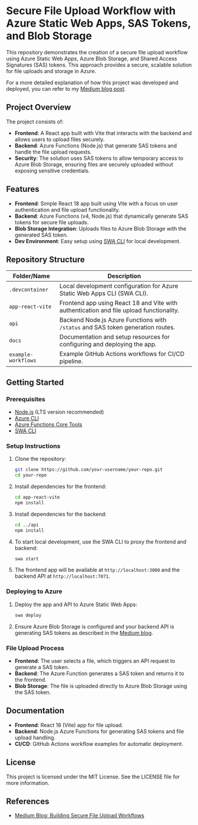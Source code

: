 
# Secure File Upload Workflow with Azure Static Web Apps, SAS Tokens, and Blob Storage

This repository demonstrates the creation of a secure file upload workflow using Azure Static Web Apps, Azure Blob Storage, and Shared Access Signatures (SAS) tokens. This approach provides a secure, scalable solution for file uploads and storage in Azure.

For a more detailed explanation of how this project was developed and deployed, you can refer to my [Medium blog post](https://medium.com/@venkatnarayanakuruva/building-secure-file-upload-workflows-with-static-web-apps-sas-tokens-and-azure-blob-storage-dbb4256bf56d).

## Project Overview

The project consists of:
- **Frontend**: A React app built with Vite that interacts with the backend and allows users to upload files securely.
- **Backend**: Azure Functions (Node.js) that generate SAS tokens and handle the file upload requests.
- **Security**: The solution uses SAS tokens to allow temporary access to Azure Blob Storage, ensuring files are securely uploaded without exposing sensitive credentials.

## Features

- **Frontend**: Simple React 18 app built using Vite with a focus on user authentication and file upload functionality.
- **Backend**: Azure Functions (v4, Node.js) that dynamically generate SAS tokens for secure file uploads.
- **Blob Storage Integration**: Uploads files to Azure Blob Storage with the generated SAS token.
- **Dev Environment**: Easy setup using [SWA CLI](https://learn.microsoft.com/en-us/azure/static-web-apps/static-web-apps-cli-configuration) for local development.

## Repository Structure

| Folder/Name       | Description                                            |
|-------------------|--------------------------------------------------------|
| `.devcontainer`   | Local development configuration for Azure Static Web Apps CLI (SWA CLI). |
| `app-react-vite`  | Frontend app using React 18 and Vite with authentication and file upload functionality. |
| `api`             | Backend Node.js Azure Functions with `/status` and SAS token generation routes. |
| `docs`            | Documentation and setup resources for configuring and deploying the app. |
| `example-workflows` | Example GitHub Actions workflows for CI/CD pipeline. |

## Getting Started

### Prerequisites
- [Node.js](https://nodejs.org/) (LTS version recommended)
- [Azure CLI](https://learn.microsoft.com/en-us/cli/azure/)
- [Azure Functions Core Tools](https://learn.microsoft.com/en-us/azure/azure-functions/functions-run-local)
- [SWA CLI](https://learn.microsoft.com/en-us/azure/static-web-apps/static-web-apps-cli-configuration)

### Setup Instructions

1. Clone the repository:
   ```bash
   git clone https://github.com/your-username/your-repo.git
   cd your-repo
   ```

2. Install dependencies for the frontend:
   ```bash
   cd app-react-vite
   npm install
   ```

3. Install dependencies for the backend:
   ```bash
   cd ../api
   npm install
   ```

4. To start local development, use the SWA CLI to proxy the frontend and backend:
   ```bash
   swa start
   ```

5. The frontend app will be available at `http://localhost:3000` and the backend API at `http://localhost:7071`.

### Deploying to Azure

1. Deploy the app and API to Azure Static Web Apps:
   ```bash
   swa deploy
   ```

2. Ensure Azure Blob Storage is configured and your backend API is generating SAS tokens as described in the [Medium blog](https://medium.com/@venkatnarayanakuruva/building-secure-file-upload-workflows-with-static-web-apps-sas-tokens-and-azure-blob-storage-dbb4256bf56d).

### File Upload Process

- **Frontend**: The user selects a file, which triggers an API request to generate a SAS token.
- **Backend**: The Azure Function generates a SAS token and returns it to the frontend.
- **Blob Storage**: The file is uploaded directly to Azure Blob Storage using the SAS token.

## Documentation

- **Frontend**: React 18 (Vite) app for file upload.
- **Backend**: Node.js Azure Functions for generating SAS tokens and file upload handling.
- **CI/CD**: GitHub Actions workflow examples for automatic deployment.

## License

This project is licensed under the MIT License. See the LICENSE file for more information.

## References

- [Medium Blog: Building Secure File Upload Workflows](https://medium.com/@venkatnarayanakuruva/building-secure-file-upload-workflows-with-static-web-apps-sas-tokens-and-azure-blob-storage-dbb4256bf56d)

